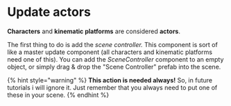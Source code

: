 # Update actors

**Characters** and **kinematic platforms** are considered **actors**.

The first thing to do is add the _scene controller._ This component is sort of like a master update component \(all characters and kinematic platforms need one of this\). You can add the _SceneController_ component to an empty object, or simply drag & drop the "Scene Controller" prefab into the scene.

{% hint style="warning" %}
**This action is needed always!** So, in future tutorials i will ignore it. Just remember that you always need to put one of these in your scene.
{% endhint %}



